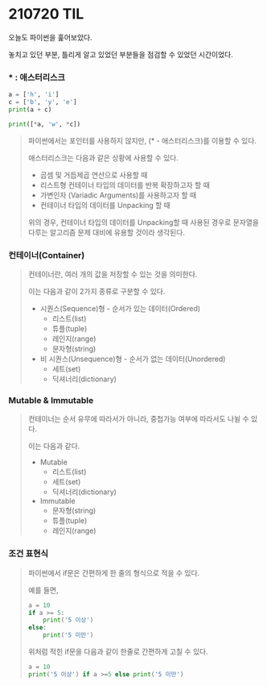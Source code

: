 # 210720 TIL

오늘도 파이썬을 훑어보았다.

놓치고 있던 부분, 틀리게 알고 있었던 부분들을 점검할 수 있었던 시간이었다.



### * : 애스터리스크

```python
a = ['h', 'i']
c = ['b', 'y', 'e']
print(a + c)

print([*a, 'w', *c])
```

> 파이썬에서는 포인터를 사용하지 않지만, (* - 애스터리스크)를 이용할 수 있다.
>
> 애스터리스크는 다음과 같은 상황에 사용할 수 있다.
>
> - 곱셈 및 거듭제곱 연산으로 사용할 때
> - 리스트형 컨테이너 타입의 데이터를 반복 확장하고자 할 때
> - 가변인자 (Variadic Arguments)를 사용하고자 할 때
> - 컨테이너 타입의 데이터를 Unpacking 할 때
>
> 위의 경우, 컨테이너 타입의 데이터를 Unpacking할 때 사용된 경우로 문자열을 다루는 알고리즘 문제 대비에 유용할 것이라 생각된다.



### 컨테이너(Container)

> 컨테이너란, 여러 개의 값을 저장할 수 있는 것을 의미한다.
>
> 이는 다음과 같이 2가지 종류로 구분할 수 있다.
>
> * 시퀀스(Sequence)형 - 순서가 있는 데이터(Ordered)
>   * 리스트(list)
>   * 튜플(tuple)
>   * 레인지(range)
>   * 문자형(string)
> * 비 시퀀스(Unsequence)형 - 순서가 없는 데이터(Unordered)
>   * 세트(set)
>   * 딕셔너리(dictionary)



### Mutable & Immutable

> 컨테이너는 순서 유무에 따라서가 아니라, 중첩가능 여부에 따라서도 나뉠 수 있다.
>
> 이는 다음과 같다.
>
> * Mutable
>   * 리스트(list)
>   * 세트(set)
>   * 딕셔너리(dictionary)
> * Immutable
>   * 문자형(string)
>   * 튜플(tuple)
>   * 레인지(range)



### 조건 표현식

> 파이썬에서 if문은 간편하게 한 줄의 형식으로 적을 수 있다.
>
> 예를 들면,
>
> ```python
> a = 10
> if a >= 5:
>     print('5 이상')
> else:
>     print('5 미만')
> ```
>
> 위처럼 적힌 if문을 다음과 같이 한줄로 간편하게 고칠 수 있다.
>
> ```python
> a = 10
> print('5 이상') if a >=5 else print('5 미만')
> ```
